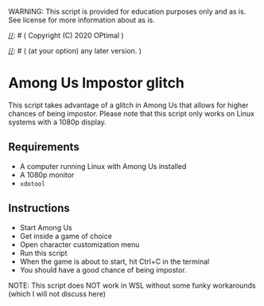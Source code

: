 WARNING: This script is provided for education purposes only and as is. See license for more information about as is.

[//]: # (   Among Us Impostor Glitch    )
[//]: # (   Copyright (C) 2020  OPtimal    )
            
[//]: # (   This program is free software: you can redistribute it and/or modify    )
[//]: # (   it under the terms of the GNU General Public License as published by    )
[//]: # (   the Free Software Foundation, either version 3 of the License, or    )
[//]: # (   (at your option) any later version.    )
            
[//]: # (   This program is distributed in the hope that it will be useful,    )
[//]: # (   but WITHOUT ANY WARRANTY; without even the implied warranty of    )
[//]: # (   MERCHANTABILITY or FITNESS FOR A PARTICULAR PURPOSE.  See the    )
[//]: # (   GNU General Public License for more details.    )
            
[//]: # (   You should have received a copy of the GNU General Public License    )
[//]: # (   along with this program.  If not, see <https://www.gnu.org/licenses/>.    )

# Among Us Impostor glitch

This script takes advantage of a glitch in Among Us that allows for higher chances of being impostor. Please note that this script only works on Linux systems with a 1080p display.

## Requirements

- A computer running Linux with Among Us installed
- A 1080p monitor
- `xdotool`

## Instructions

- Start Among Us
- Get inside a game of choice
- Open character customization menu
- Run this script
- When the game is about to start, hit Ctrl+C in the terminal
- You should have a good chance of being impostor.

NOTE: This script does NOT work in WSL without some funky workarounds (which I will not discuss here)
